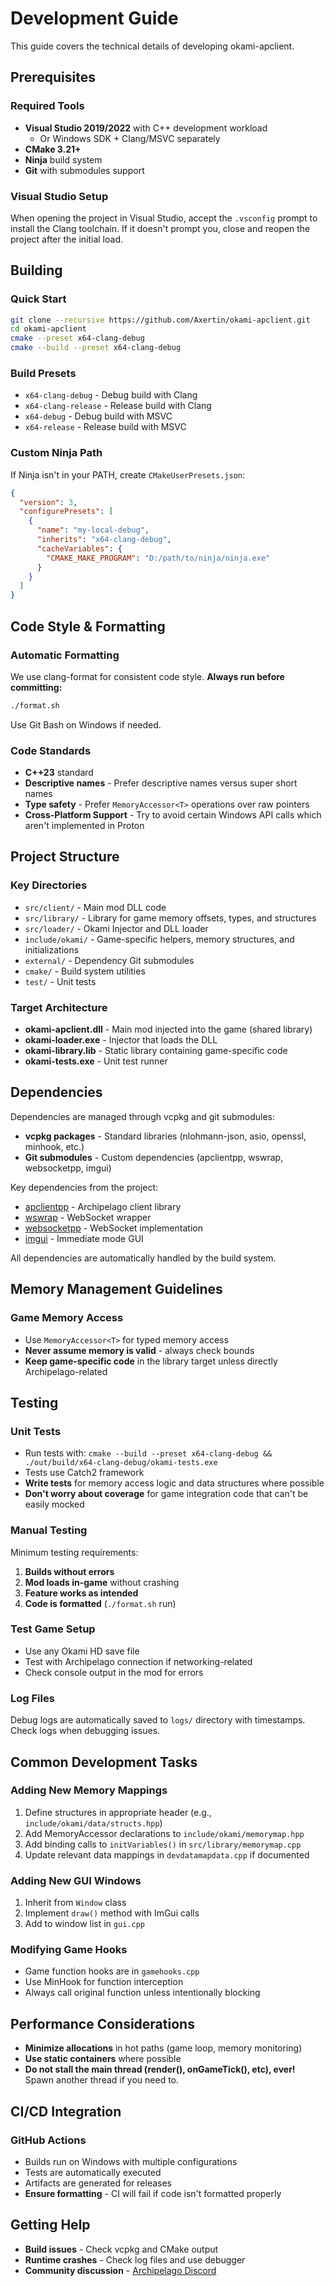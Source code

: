 # Development Guide

This guide covers the technical details of developing okami-apclient.

## Prerequisites

### Required Tools
- **Visual Studio 2019/2022** with C++ development workload
  - Or Windows SDK + Clang/MSVC separately
- **CMake 3.21+**
- **Ninja** build system
- **Git** with submodules support

### Visual Studio Setup
When opening the project in Visual Studio, accept the `.vsconfig` prompt to install the Clang toolchain. If it doesn't prompt you, close and reopen the project after the initial load.

## Building

### Quick Start
```bash
git clone --recursive https://github.com/Axertin/okami-apclient.git
cd okami-apclient
cmake --preset x64-clang-debug
cmake --build --preset x64-clang-debug
```

### Build Presets
- `x64-clang-debug` - Debug build with Clang
- `x64-clang-release` - Release build with Clang
- `x64-debug` - Debug build with MSVC
- `x64-release` - Release build with MSVC

### Custom Ninja Path
If Ninja isn't in your PATH, create `CMakeUserPresets.json`:
```json
{
  "version": 3,
  "configurePresets": [
    {
      "name": "my-local-debug",
      "inherits": "x64-clang-debug",
      "cacheVariables": {
        "CMAKE_MAKE_PROGRAM": "D:/path/to/ninja/ninja.exe"
      }
    }
  ]
}
```

## Code Style & Formatting

### Automatic Formatting
We use clang-format for consistent code style. **Always run before committing:**
```bash
./format.sh
```
Use Git Bash on Windows if needed.

### Code Standards
- **C++23** standard
- **Descriptive names** - Prefer descriptive names versus super short names
- **Type safety** - Prefer `MemoryAccessor<T>` operations over raw pointers
- **Cross-Platform Support** - Try to avoid certain Windows API calls which aren't implemented in Proton

## Project Structure

### Key Directories
- `src/client/` - Main mod DLL code
- `src/library/` - Library for game memory offsets, types, and structures
- `src/loader/` - Okami Injector and DLL loader
- `include/okami/` - Game-specific helpers, memory structures, and initializations
- `external/` - Dependency Git submodules
- `cmake/` - Build system utilities
- `test/` - Unit tests

### Target Architecture
- **okami-apclient.dll** - Main mod injected into the game (shared library)
- **okami-loader.exe** - Injector that loads the DLL
- **okami-library.lib** - Static library containing game-specific code
- **okami-tests.exe** - Unit test runner

## Dependencies

Dependencies are managed through vcpkg and git submodules:
- **vcpkg packages** - Standard libraries (nlohmann-json, asio, openssl, minhook, etc.)
- **Git submodules** - Custom dependencies (apclientpp, wswrap, websocketpp, imgui)

Key dependencies from the project:
- [apclientpp](https://github.com/black-sliver/apclientpp) - Archipelago client library
- [wswrap](https://github.com/black-sliver/wswrap) - WebSocket wrapper
- [websocketpp](https://github.com/zaphoyd/websocketpp) - WebSocket implementation
- [imgui](https://github.com/ocornut/imgui) - Immediate mode GUI

All dependencies are automatically handled by the build system.

## Memory Management Guidelines

### Game Memory Access
- Use `MemoryAccessor<T>` for typed memory access
- **Never assume memory is valid** - always check bounds
- **Keep game-specific code** in the library target unless directly Archipelago-related

## Testing

### Unit Tests
- Run tests with: `cmake --build --preset x64-clang-debug && ./out/build/x64-clang-debug/okami-tests.exe`
- Tests use Catch2 framework
- **Write tests** for memory access logic and data structures where possible
- **Don't worry about coverage** for game integration code that can't be easily mocked

### Manual Testing
Minimum testing requirements:
1. **Builds without errors**
2. **Mod loads in-game** without crashing
3. **Feature works as intended**
4. **Code is formatted** (`./format.sh` run)

### Test Game Setup
- Use any Okami HD save file
- Test with Archipelago connection if networking-related
- Check console output in the mod for errors

### Log Files
Debug logs are automatically saved to `logs/` directory with timestamps. Check logs when debugging issues.

## Common Development Tasks

### Adding New Memory Mappings
1. Define structures in appropriate header (e.g., `include/okami/data/structs.hpp`)
2. Add MemoryAccessor declarations to `include/okami/memorymap.hpp`
3. Add binding calls to `initVariables()` in `src/library/memorymap.cpp`
4. Update relevant data mappings in `devdatamapdata.cpp` if documented

### Adding New GUI Windows
1. Inherit from `Window` class
2. Implement `draw()` method with ImGui calls
3. Add to window list in `gui.cpp`

### Modifying Game Hooks
- Game function hooks are in `gamehooks.cpp`
- Use MinHook for function interception
- Always call original function unless intentionally blocking

## Performance Considerations

- **Minimize allocations** in hot paths (game loop, memory monitoring)
- **Use static containers** where possible
- **Do not stall the main thread (render(), onGameTick(), etc), ever!** Spawn another thread if you need to.

## CI/CD Integration

### GitHub Actions
- Builds run on Windows with multiple configurations
- Tests are automatically executed
- Artifacts are generated for releases
- **Ensure formatting** - CI will fail if code isn't formatted properly

## Getting Help

- **Build issues** - Check vcpkg and CMake output
- **Runtime crashes** - Check log files and use debugger
- **Community discussion** - [Archipelago Discord](https://discord.com/channels/731205301247803413/1196620860405067848)
